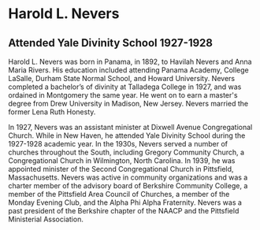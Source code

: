 # Harold L. Nevers
## Attended Yale Divinity School 1927-1928
Harold L. Nevers was born in Panama, in 1892, to Havilah Nevers and Anna Maria Rivers. His education included attending Panama Academy, College LaSalle, Durham State Normal School, and Howard University. Nevers completed a bachelor’s of divinity at Talladega College in 1927, and was ordained in Montgomery the same year. He went on to earn a master's degree from Drew University in Madison, New Jersey. Nevers married the former Lena Ruth Honesty. 

In 1927, Nevers was an assistant minister at Dixwell Avenue Congregational Church. While in New Haven, he attended Yale Divinity School during the 1927-1928 academic year. In the 1930s, Nevers served a number of churches throughout the South, including Gregory Community Church, a Congregational Church in Wilmington, North Carolina. In 1939, he was appointed minister of the Second Congregational Church in Pittsfield, Massachusetts. Nevers was active in community organizations and was a charter member of the advisory board of Berkshire Community College, a member of the Pittsfield Area Council of Churches, a member of the Monday Evening Club, and the Alpha Phi Alpha Fraternity. Nevers was a past president of the Berkshire chapter of the NAACP and the Pittsfield Ministerial Association.
